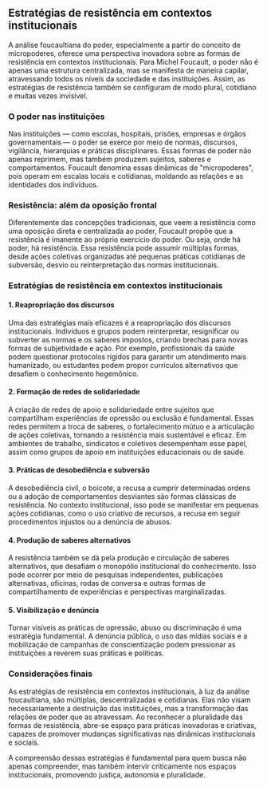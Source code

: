 
## Estratégias de resistência em contextos institucionais

A análise foucaultiana do poder, especialmente a partir do conceito de micropoderes, oferece uma perspectiva inovadora sobre as formas de resistência em contextos institucionais. Para Michel Foucault, o poder não é apenas uma estrutura centralizada, mas se manifesta de maneira capilar, atravessando todos os níveis da sociedade e das instituições. Assim, as estratégias de resistência também se configuram de modo plural, cotidiano e muitas vezes invisível.

### O poder nas instituições

Nas instituições — como escolas, hospitais, prisões, empresas e órgãos governamentais — o poder se exerce por meio de normas, discursos, vigilância, hierarquias e práticas disciplinares. Essas formas de poder não apenas reprimem, mas também produzem sujeitos, saberes e comportamentos. Foucault denomina essas dinâmicas de "micropoderes", pois operam em escalas locais e cotidianas, moldando as relações e as identidades dos indivíduos.

### Resistência: além da oposição frontal

Diferentemente das concepções tradicionais, que veem a resistência como uma oposição direta e centralizada ao poder, Foucault propõe que a resistência é imanente ao próprio exercício do poder. Ou seja, onde há poder, há resistência. Essa resistência pode assumir múltiplas formas, desde ações coletivas organizadas até pequenas práticas cotidianas de subversão, desvio ou reinterpretação das normas institucionais.

### Estratégias de resistência em contextos institucionais

#### 1. **Reapropriação dos discursos**

Uma das estratégias mais eficazes é a reapropriação dos discursos institucionais. Indivíduos e grupos podem reinterpretar, resignificar ou subverter as normas e os saberes impostos, criando brechas para novas formas de subjetividade e ação. Por exemplo, profissionais da saúde podem questionar protocolos rígidos para garantir um atendimento mais humanizado, ou estudantes podem propor currículos alternativos que desafiem o conhecimento hegemônico.

#### 2. **Formação de redes de solidariedade**

A criação de redes de apoio e solidariedade entre sujeitos que compartilham experiências de opressão ou exclusão é fundamental. Essas redes permitem a troca de saberes, o fortalecimento mútuo e a articulação de ações coletivas, tornando a resistência mais sustentável e eficaz. Em ambientes de trabalho, sindicatos e coletivos desempenham esse papel, assim como grupos de apoio em instituições educacionais ou de saúde.

#### 3. **Práticas de desobediência e subversão**

A desobediência civil, o boicote, a recusa a cumprir determinadas ordens ou a adoção de comportamentos desviantes são formas clássicas de resistência. No contexto institucional, isso pode se manifestar em pequenas ações cotidianas, como o uso criativo de recursos, a recusa em seguir procedimentos injustos ou a denúncia de abusos.

#### 4. **Produção de saberes alternativos**

A resistência também se dá pela produção e circulação de saberes alternativos, que desafiam o monopólio institucional do conhecimento. Isso pode ocorrer por meio de pesquisas independentes, publicações alternativas, oficinas, rodas de conversa e outras formas de compartilhamento de experiências e perspectivas marginalizadas.

#### 5. **Visibilização e denúncia**

Tornar visíveis as práticas de opressão, abuso ou discriminação é uma estratégia fundamental. A denúncia pública, o uso das mídias sociais e a mobilização de campanhas de conscientização podem pressionar as instituições a reverem suas práticas e políticas.

### Considerações finais

As estratégias de resistência em contextos institucionais, à luz da análise foucaultiana, são múltiplas, descentralizadas e cotidianas. Elas não visam necessariamente a destruição das instituições, mas a transformação das relações de poder que as atravessam. Ao reconhecer a pluralidade das formas de resistência, abre-se espaço para práticas inovadoras e criativas, capazes de promover mudanças significativas nas dinâmicas institucionais e sociais.

A compreensão dessas estratégias é fundamental para quem busca não apenas compreender, mas também intervir criticamente nos espaços institucionais, promovendo justiça, autonomia e pluralidade.
```
